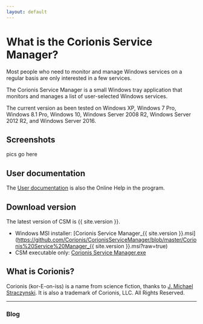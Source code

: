 ```yaml
---
layout: default
---
```

# What is the Corionis Service Manager?
Most people who need to monitor and manage Windows services on a regular basis are only interested in a few services.

The Corionis Service Manager is a small Windows tray application that monitors and manages a list of user-selected Windows services.

The current version as been tested on Windows XP, Windows 7 Pro, Windows 8.1 Pro, Windows 10, Windows Server 2008 R2, Windows Server 2012 R2, and Windows Server 2016.

## Screenshots
pics go here

## User documentation
The [User documentation](help) is also the Online Help in the program.

## Download version
The latest version of CSM is  {{ site.version }}.
 * Windows MSI installer: [Corionis Service Manager_{{ site.version }}.msi](https://github.com/Corionis/CorionisServiceManager/blob/master/Corionis%20Service%20Manager_{{ site.version }}.msi?raw=true)
 * CSM executable only: [Corionis Service Manager.exe](https://github.com/Corionis/CorionisServiceManager/blob/master/Corionis%20Service%20Manager.exe?raw=true)

## What is Corionis?
Corionis (kor-E-on-iss) is a name from science fiction, thanks to [J. Michael Straczynski](http://www.imdb.com/name/nm0833089). It is also a trademark of Corionis, LLC. All Rights Reserved.

---
### Blog
